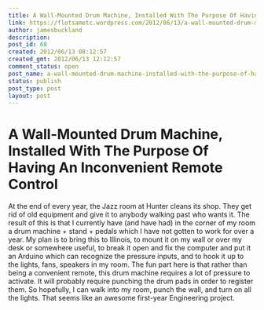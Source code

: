 ```yaml
---
title: A Wall-Mounted Drum Machine, Installed With The Purpose Of Having An Inconvenient Remote Control
link: https://flotsametc.wordpress.com/2012/06/13/a-wall-mounted-drum-machine-installed-with-the-purpose-of-having-an-inconvenient-remote-control/
author: jamesbuckland
description: 
post_id: 68
created: 2012/06/13 08:12:57
created_gmt: 2012/06/13 12:12:57
comment_status: open
post_name: a-wall-mounted-drum-machine-installed-with-the-purpose-of-having-an-inconvenient-remote-control
status: publish
post_type: post
layout: post
---
```


# A Wall-Mounted Drum Machine, Installed With The Purpose Of Having An Inconvenient Remote Control

At the end of every year, the Jazz room at Hunter cleans its shop. They get rid of old equipment and give it to anybody walking past who wants it. The result of this is that I currently have (and have had) in the corner of my room a drum machine + stand + pedals which I have not gotten to work for over a year. My plan is to bring this to Illinois, to mount it on my wall or over my desk or somewhere useful, to break it open and fix the computer and put it an Arduino which can recognize the pressure inputs, and to hook it up to the lights, fans, speakers in my room. The fun part here is that rather than being a convenient remote, this drum machine requires a lot of pressure to activate. It will probably require punching the drum pads in order to register them. So hopefully, I can walk into my room, punch the wall, and turn on all the lights. That seems like an awesome first-year Engineering project.